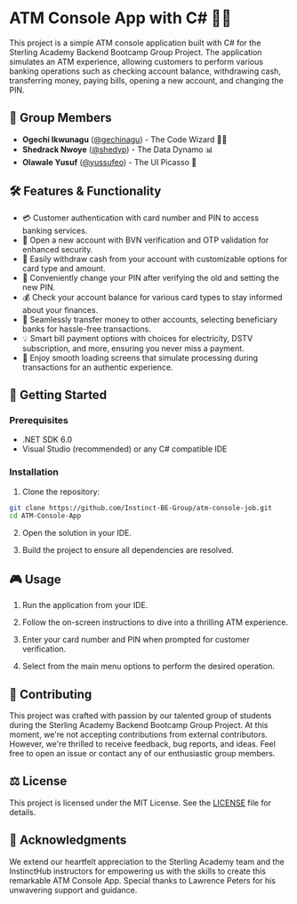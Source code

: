 # ATM Console App with C# 🏦🚀

This project is a simple ATM console application built with C# for the Sterling Academy Backend Bootcamp Group Project. The application simulates an ATM experience, allowing customers to perform various banking operations such as checking account balance, withdrawing cash, transferring money, paying bills, opening a new account, and changing the PIN.

## 🎉 Group Members

- **Ogechi Ikwunagu** ([@gechinagu](https://github.com/ogechinagu)) - The Code Wizard 🧙‍♂️
- **Shedrack Nwoye** ([@shedyp](https://github.com/shedyp)) - The Data Dynamo 📊
- **Olawale Yusuf** ([@yussufeo](https://github.com/yussufeo)) - The UI Picasso 🎨

## 🛠 Features & Functionality

- 💳 Customer authentication with card number and PIN to access banking services.
- 🏦 Open a new account with BVN verification and OTP validation for enhanced security.
- 💸 Easily withdraw cash from your account with customizable options for card type and amount.
- 🔢 Conveniently change your PIN after verifying the old and setting the new PIN.
- 💰 Check your account balance for various card types to stay informed about your finances.
- 🤝 Seamlessly transfer money to other accounts, selecting beneficiary banks for hassle-free transactions.
- 💡 Smart bill payment options with choices for electricity, DSTV subscription, and more, ensuring you never miss a payment.
- 🔄 Enjoy smooth loading screens that simulate processing during transactions for an authentic experience.

## 🚀 Getting Started

### Prerequisites

- .NET SDK 6.0
- Visual Studio (recommended) or any C# compatible IDE

### Installation

1. Clone the repository:
```bash
git clone https://github.com/Instinct-BE-Group/atm-console-job.git
cd ATM-Console-App
```

2. Open the solution in your IDE.

3. Build the project to ensure all dependencies are resolved.

## 🎮 Usage

1. Run the application from your IDE.

2. Follow the on-screen instructions to dive into a thrilling ATM experience.

3. Enter your card number and PIN when prompted for customer verification.

4. Select from the main menu options to perform the desired operation.

## 🎉 Contributing

This project was crafted with passion by our talented group of students during the Sterling Academy Backend Bootcamp Group Project. At this moment, we're not accepting contributions from external contributors. However, we're thrilled to receive feedback, bug reports, and ideas. Feel free to open an issue or contact any of our enthusiastic group members.

## ⚖️ License

This project is licensed under the MIT License. See the [LICENSE](LICENSE) file for details.

## 🙌 Acknowledgments

We extend our heartfelt appreciation to the Sterling Academy team and the InstinctHub instructors for empowering us with the skills to create this remarkable ATM Console App. Special thanks to Lawrence Peters for his unwavering support and guidance.



